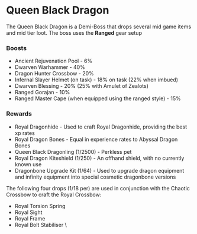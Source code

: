 # Queen Black Dragon

The Queen Black Dragon is a Demi-Boss that drops several mid game items and mid tier loot. The boss uses the **Ranged** gear setup&#x20;

### Boosts

* Ancient Rejuvenation Pool - 6%
* Dwarven Warhammer - 40%
* Dragon Hunter Crossbow - 20%
* Infernal Slayer Helmet (on task) - 18% on task (22% when imbued)
* Dwarven Blessing - 20% (25% with Amulet of Zealots)
* Ranged Gorajan - 10%
* Ranged Master Cape (when equipped using the ranged style) - 15%

### Rewards

* Royal Dragonhide - Used to craft Royal Dragonhide, providing the best xp rates
* Royal Dragon Bones - Equal in experience rates to Abyssal Dragon Bones
* Queen Black Dragonling (1/2500) - Perkless pet
* Royal Dragon Kiteshield (1/250) - An offhand shield, with no currently known use
* Dragonbone Upgrade Kit (1/64) - Used to upgrade dragon equipment and infinity equipment into special cosmetic dragonbone versions

The following four drops (1/18 per) are used in conjunction with the Chaotic Crossbow to craft the Royal Crossbow:

* Royal Torsion Spring
* Royal Sight
* Royal Frame
* Royal Bolt Stabiliser \
